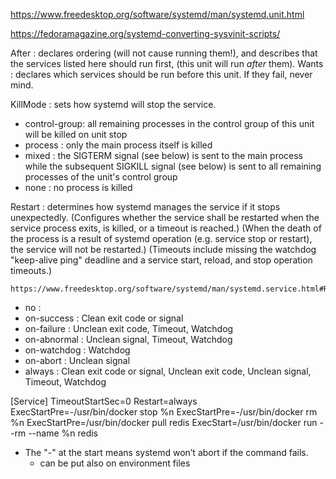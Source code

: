 https://www.freedesktop.org/software/systemd/man/systemd.unit.html


https://fedoramagazine.org/systemd-converting-sysvinit-scripts/



After : declares ordering (will not cause running them!), and describes that the services listed here should run first, (this unit will run *after* them).
Wants : declares which services should be run before this unit. If they fail, never mind.

KillMode : sets how systemd will stop the service. 
   - control-group: all remaining processes in the control group of this unit will be killed on unit stop
   - process      : only the main process itself is killed
   - mixed        : the SIGTERM signal (see below) is sent to the main process while the subsequent SIGKILL signal (see below) is sent to all remaining processes of the unit's control group
   - none         : no process is killed

Restart : determines how systemd manages the service if it stops unexpectedly. 
          (Configures whether the service shall be restarted when the service process exits, is killed, or a timeout is reached.)
          (When the death of the process is a result of systemd operation (e.g. service stop or restart), the service will not be restarted.)
          (Timeouts include missing the watchdog "keep-alive ping" deadline and a service start, reload, and stop operation timeouts.)

    https://www.freedesktop.org/software/systemd/man/systemd.service.html#Restart=

   - no          : 
   - on-success  : Clean exit code or signal
   - on-failure  : Unclean exit code, Timeout, Watchdog
   - on-abnormal : Unclean signal, Timeout, Watchdog
   - on-watchdog : Watchdog
   - on-abort    : Unclean signal
   - always      : Clean exit code or signal, Unclean exit code, Unclean signal, Timeout, Watchdog


[Service]
TimeoutStartSec=0
Restart=always
ExecStartPre=-/usr/bin/docker stop %n
ExecStartPre=-/usr/bin/docker rm %n
ExecStartPre=/usr/bin/docker pull redis
ExecStart=/usr/bin/docker run --rm --name %n redis

- The "-" at the start means systemd won’t abort if the command fails.
  -  can be put also on environment files

